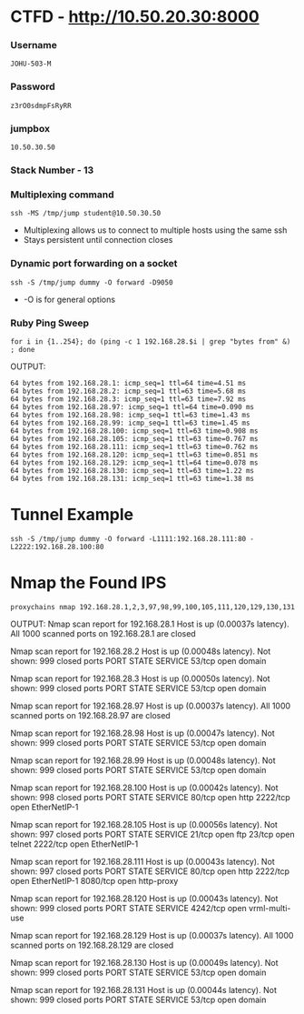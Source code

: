 # CTFD - http://10.50.20.30:8000
### Username
```
JOHU-503-M
```
### Password
```
z3rO0sdmpFsRyRR
```
### jumpbox
```
10.50.30.50
```
### Stack Number - 13
### Multiplexing command
```
ssh -MS /tmp/jump student@10.50.30.50
```
* Multiplexing allows us to connect to multiple hosts using the same ssh
* Stays persistent until connection closes
### Dynamic port forwarding on a socket
```
ssh -S /tmp/jump dummy -O forward -D9050
```
* -O is for general options
### Ruby Ping Sweep
```
for i in {1..254}; do (ping -c 1 192.168.28.$i | grep "bytes from" &) ; done
```
OUTPUT:
```
64 bytes from 192.168.28.1: icmp_seq=1 ttl=64 time=4.51 ms
64 bytes from 192.168.28.2: icmp_seq=1 ttl=63 time=5.68 ms
64 bytes from 192.168.28.3: icmp_seq=1 ttl=63 time=7.92 ms
64 bytes from 192.168.28.97: icmp_seq=1 ttl=64 time=0.090 ms
64 bytes from 192.168.28.98: icmp_seq=1 ttl=63 time=1.43 ms
64 bytes from 192.168.28.99: icmp_seq=1 ttl=63 time=1.45 ms
64 bytes from 192.168.28.100: icmp_seq=1 ttl=63 time=0.908 ms
64 bytes from 192.168.28.105: icmp_seq=1 ttl=63 time=0.767 ms
64 bytes from 192.168.28.111: icmp_seq=1 ttl=63 time=0.762 ms
64 bytes from 192.168.28.120: icmp_seq=1 ttl=63 time=0.851 ms
64 bytes from 192.168.28.129: icmp_seq=1 ttl=64 time=0.078 ms
64 bytes from 192.168.28.130: icmp_seq=1 ttl=63 time=1.22 ms
64 bytes from 192.168.28.131: icmp_seq=1 ttl=63 time=1.38 ms
```
# Tunnel Example
```
ssh -S /tmp/jump dummy -O forward -L1111:192.168.28.111:80 -L2222:192.168.28.100:80
```
# Nmap the Found IPS
```
proxychains nmap 192.168.28.1,2,3,97,98,99,100,105,111,120,129,130,131
```
OUTPUT:
Nmap scan report for 192.168.28.1
Host is up (0.00037s latency).
All 1000 scanned ports on 192.168.28.1 are closed

Nmap scan report for 192.168.28.2
Host is up (0.00048s latency).
Not shown: 999 closed ports
PORT   STATE SERVICE
53/tcp open  domain

Nmap scan report for 192.168.28.3
Host is up (0.00050s latency).
Not shown: 999 closed ports
PORT   STATE SERVICE
53/tcp open  domain

Nmap scan report for 192.168.28.97
Host is up (0.00037s latency).
All 1000 scanned ports on 192.168.28.97 are closed

Nmap scan report for 192.168.28.98
Host is up (0.00047s latency).
Not shown: 999 closed ports
PORT   STATE SERVICE
53/tcp open  domain

Nmap scan report for 192.168.28.99
Host is up (0.00048s latency).
Not shown: 999 closed ports
PORT   STATE SERVICE
53/tcp open  domain

Nmap scan report for 192.168.28.100
Host is up (0.00042s latency).
Not shown: 998 closed ports
PORT     STATE SERVICE
80/tcp   open  http
2222/tcp open  EtherNetIP-1

Nmap scan report for 192.168.28.105
Host is up (0.00056s latency).
Not shown: 997 closed ports
PORT     STATE SERVICE
21/tcp   open  ftp
23/tcp   open  telnet
2222/tcp open  EtherNetIP-1

Nmap scan report for 192.168.28.111
Host is up (0.00043s latency).
Not shown: 997 closed ports
PORT     STATE SERVICE
80/tcp   open  http
2222/tcp open  EtherNetIP-1
8080/tcp open  http-proxy

Nmap scan report for 192.168.28.120
Host is up (0.00043s latency).
Not shown: 999 closed ports
PORT     STATE SERVICE
4242/tcp open  vrml-multi-use

Nmap scan report for 192.168.28.129
Host is up (0.00037s latency).
All 1000 scanned ports on 192.168.28.129 are closed

Nmap scan report for 192.168.28.130
Host is up (0.00049s latency).
Not shown: 999 closed ports
PORT   STATE SERVICE
53/tcp open  domain

Nmap scan report for 192.168.28.131
Host is up (0.00044s latency).
Not shown: 999 closed ports
PORT   STATE SERVICE
53/tcp open  domain


















